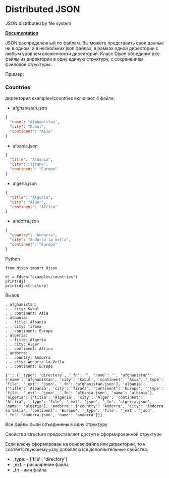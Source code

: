 # Distributed JSON

JSON distributed by file system

**[Documentation](https://mikegribov.github.io/djson/guide/)**

JSON распределенный по файлам.
Вы можете представить свои данные ни в одном, а в нескольких json файлах, в рамках одной директории с любым уровнем вложенности директорий.
Класс Djson объединит все файлы из директории в одну единую структуру, с сохранением файловой структуры.

Пример:

### Countries

директория examples/countries включает 4 файла:

- afghanistan.json

```json
{
  "name": "Afghanistan",
  "city": "Kabul",
  "continent": "Asia"
}
```

- albania.json

```json
{
  "title": "Albania",
  "city": "Tirana",
  "continent": "Europe"
}
```

- algeria.json

```json
{
  "title": "Algeria",
  "city": "Alger",
  "continent": "Africa"
}
```

- andorra.json

```json
{
  "country": "Andorra",
  "city": "Andorra la Vella",
  "continent": "Europe"
}
```

Python

```phyton
from djson import Djson

dj = Fdson("examples/countries")
print(dj)
print(dj.structure)
```

Вывод:

```
. afghanistan:
. . city: Kabul
. . continent: Asia
. albania:
. . title: Albania
. . city: Tirana
. . continent: Europe
. algeria:
. . title: Algeria
. . city: Alger
. . continent: Africa
. andorra:
. . country: Andorra
. . city: Andorra la Vella
. . continent: Europe

{'': {'_type': 'directory', '_fn': '', 'name': '', 'afghanistan': {'name': 'afghanistan', 'city': 'Kabul', 'continent': 'Asia', '_type': 'file', '_ext': 'json', '_fn': 'afghanistan.json'}, 'albania': {'title': 'Albania', 'city': 'Tirana', 'continent': 'Europe', '_type': 'file', '_ext': 'json', '_fn': 'albania.json', 'name': 'albania'}, 'algeria': {'title': 'Algeria', 'city': 'Alger', 'continent': 'Africa', '_type': 'file', '_ext': 'json', '_fn': 'algeria.json', 'name': 'algeria'}, 'andorra': {'country': 'Andorra', 'city': 'Andorra la Vella', 'continent': 'Europe', '_type': 'file', '_ext': 'json', '_fn': 'andorra.json', 'name': 'andorra'}}}
```

Все файлы были объединены в одну структуру

Свойство structure предоставляет доступ к сформированной структуре

Если ключу сформирован на основе файла или директории, то к соответствующему узлу добавляются дополнительные свойства:

- \_type: - ['file' , 'directory']
- \_ext: - расширение файла
- \_fn - имя файла
